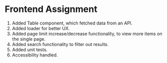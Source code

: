 # Frontend Assignment

1. Added Table component, which fetched data from an API.
2. Added loader for better UX.
3. Added page limit increase/decrease functionality, to view more items on the single page.
4. Added search functionality to filter out results.
5. Added unit tests.
6. Accessibility handled.

